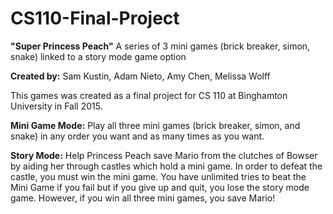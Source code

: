 # CS110-Final-Project
**"Super Princess Peach"** 
A series of 3 mini games (brick breaker, simon, snake) linked to a story mode game option

**Created by:** Sam Kustin, Adam Nieto, Amy Chen, Melissa Wolff

This games was created as a final project for CS 110 at Binghamton University in Fall 2015.

**Mini Game Mode:**
Play all three mini games (brick breaker, simon, and snake) in any order you want and as many times as you want.

**Story Mode:** 
Help Princess Peach save Mario from the clutches of Bowser by aiding her through castles which hold a mini game. In order to defeat the castle, you must win the mini game. You have unlimited tries to beat the Mini Game if you fail but if you give up and quit, you lose the story mode game. However, if you win all three mini games, you save Mario!
